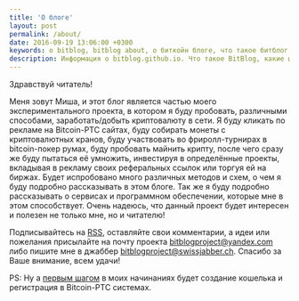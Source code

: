 ```yaml
---
title: 'О блоге'
layout: post
permalink: /about/
date: 2016-09-19 13:06:00 +0300
keywords: о bitblog, bitblog about, о биткойн блоге, что такое битблог, что такое bitblog
description: Информация о bitblog.github.io. Что такое BitBlog, какие цели и идеи он преследует.
---
```


Здравствуй читатель!  

Меня зовут Миша, и этот блог является частью моего 
экспериментального проекта, в котором я буду пробовать, различными 
способами, заработать/добыть криптовалюту в сети. Я буду кликать по 
рекламе на Bitcoin-PTC сайтах, буду собирать монеты с криптовалютных 
кранов, буду участвовать во фриролл-турнирах в bitcoin-покер румах, 
буду пробовать майнить крипту, после чего сразу же буду пытаться её 
умножить, инвестируя в определённые проекты, вкладывая в рекламу своих 
реферальных ссылок или торгуя ей на биржах. Будет испробовано много 
различных методов и схем, о чем я буду подробно рассказывать в этом блоге. 
Так же я буду подробно рассказывать о сервисах и программном 
обеспечении, которые мне в этом способствует. Очень надеюсь, что данный 
проект будет интересен и полезен не только мне, но и читателю! 

Подписывайтесь на [RSS](/feed.xml), оставляйте свои комментарии, а идеи или пожелания 
присылайте на почту проекта [bitblogproject@yandex.com](mailto:bitblogproject@yandex.com) 
либо пишите мне в джаббер [bitblogproject@swissjabber.ch](xmpp:bitblogproject@swissjabber.ch). 
Спасибо за Ваше внимание, всем удачи!

PS: Ну а [первым шагом](/post-No1/) в моих начинаниях будет создание кошелька и регистрация 
в Bitcoin-PTC системах.
